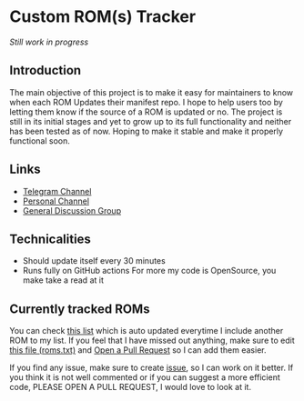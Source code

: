# Custom ROM(s) Tracker 
*Still work in progress*

## Introduction

The main objective of this project is to make it easy for maintainers to know when each ROM Updates their manifest repo. I hope to help users too by letting them know if the source of a ROM is updated or no. The project is still in its initial stages and yet to grow up to its full functionality and neither has been tested as of now. Hoping to make it stable and make it properly functional soon. 

## Links

* [Telegram Channel](https://t.me/ROM_tracker)
* [Personal Channel](https://t.me/ashwin_dev)
* [General Discussion Group](https://t.me/ashwin_support)

## Technicalities

* Should update itself every 30 minutes
* Runs fully on GitHub actions
For more my code is OpenSource, you make take a read at it
  
## Currently tracked ROMs

You can check [this list](https://github.com/geek0609/rom-tracker/blob/new-implementation/Tracked_ROMs.MD) which is auto updated everytime I include another ROM to my list. If you feel that I have missed out anything, make sure to edit [this file (roms.txt)](https://github.com/geek0609/rom-tracker/blob/new-implementation/roms.txt) and [Open a Pull Request](https://docs.github.com/en/github/collaborating-with-pull-requests/proposing-changes-to-your-work-with-pull-requests/creating-a-pull-request-from-a-fork) so I can add them easier. 


If you find any issue, make sure to create [issue](https://docs.github.com/en/issues/tracking-your-work-with-issues/creating-an-issue), so I can work on it better. If you think it is not well commented or if you can suggest a more efficient code, PLEASE OPEN A PULL REQUEST, I would love to look at it.